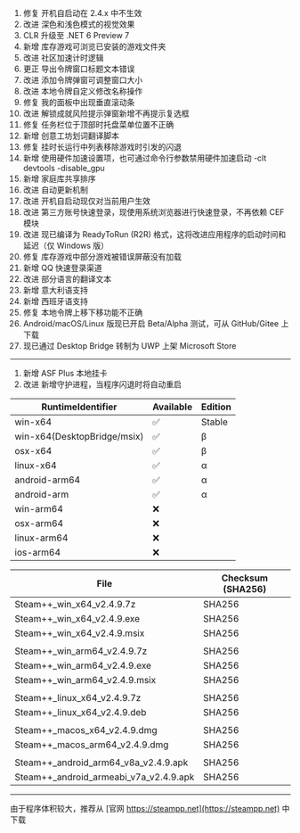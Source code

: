 1. 修复 开机自启动在 2.4.x 中不生效
2. 改进 深色和浅色模式的视觉效果
3. CLR 升级至 .NET 6 Preview 7
4. 新增 库存游戏可浏览已安装的游戏文件夹
5. 改进 社区加速计时逻辑
6. 更正 导出令牌窗口标题文本错误
7. 改进 添加令牌弹窗可调整窗口大小
8. 改进 本地令牌自定义修改名称操作
9. 修复 我的面板中出现垂直滚动条
10. 改进 解锁成就风险提示弹窗新增不再提示复选框
11. 修复 任务栏位于顶部时托盘菜单位置不正确
12. 新增 创意工坊划词翻译脚本
13. 修复 挂时长运行中列表移除游戏时引发的闪退
14. 新增 使用硬件加速设置项，也可通过命令行参数禁用硬件加速启动 -clt devtools -disable_gpu
15. 新增 家庭库共享排序
16. 改进 自动更新机制
17. 改进 开机自启动现仅对当前用户生效
18. 改进 第三方账号快速登录，现使用系统浏览器进行快速登录，不再依赖 CEF 模块
19. 改进 现已编译为 ReadyToRun (R2R) 格式，这将改进应用程序的启动时间和延迟（仅 Windows 版）
20. 修复 库存游戏中部分游戏被错误屏蔽没有加载
21. 新增 QQ 快速登录渠道
22. 改进 部分语言的翻译文本
23. 新增 意大利语支持
24. 新增 西班牙语支持
25. 修复 本地令牌上移下移功能不正确
26. Android/macOS/Linux 版现已开启 Beta/Alpha 测试，可从 GitHub/Gitee 上下载
27. 现已通过 Desktop Bridge 转制为 UWP 上架 Microsoft Store 

***

1. 新增 ASF Plus 本地挂卡
3. 改进 新增守护进程，当程序闪退时将自动重启

|  RuntimeIdentifier  |  Available  |  Edition  |
|  ----  |  ----  |  ----  |
| win-x64  | ✅ | Stable |
| win-x64(DesktopBridge/msix)  | ✅ | β |
| osx-x64  | ✅ | β |
| linux-x64  | ✅ | α |
| android-arm64  | ✅ | α |
| android-arm  | ✅ | α |
| win-arm64  | ❌ | |
| osx-arm64  | ❌ | |
| linux-arm64  | ❌ | |
| ios-arm64  | ❌ |  |

|  File  | Checksum (SHA256)  |
|  ----  |  ----  |
| Steam++_win_x64_v2.4.9.7z  | SHA256 |
| Steam++_win_x64_v2.4.9.exe  | SHA256 |
| Steam++_win_x64_v2.4.9.msix  | SHA256 |
| | |
| Steam++_win_arm64_v2.4.9.7z  | SHA256 |
| Steam++_win_arm64_v2.4.9.exe  | SHA256 |
| Steam++_win_arm64_v2.4.9.msix  | SHA256 |
| | |
| Steam++_linux_x64_v2.4.9.7z  | SHA256 |
| Steam++_linux_x64_v2.4.9.deb  | SHA256 |
| | |
| Steam++_macos_x64_v2.4.9.dmg  | SHA256 |
| Steam++_macos_arm64_v2.4.9.dmg  | SHA256 |
| | |
| Steam++_android_arm64_v8a_v2.4.9.apk  | SHA256 |
| Steam++_android_armeabi_v7a_v2.4.9.apk  | SHA256 |

***

由于程序体积较大，推荐从 [官网 https://steampp.net](https://steampp.net) 中下载
